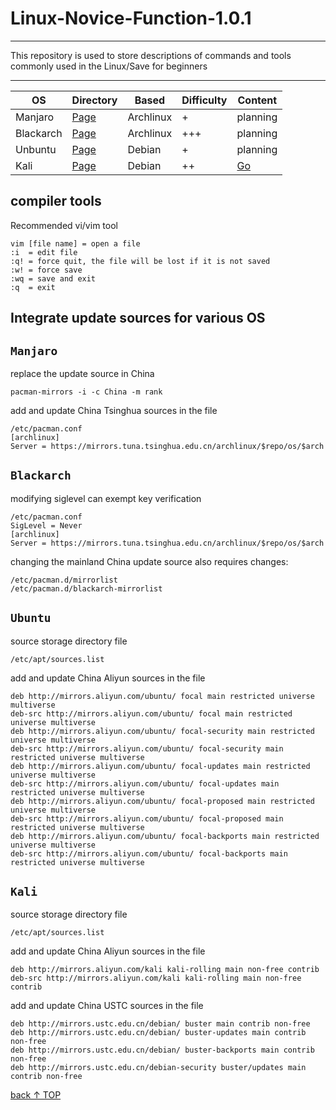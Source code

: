 # Linux-Novice-Function-1.0.1
-----------------------------
This repository is used to store descriptions of commands and tools commonly used in the Linux/Save for beginners

-----------------------------

<div align="center">

| OS  | Directory| Based| Difficulty| Content|
| ---------- | -----------| -----------| -----------| -----------|
| Manjaro   | [Page](#manjaro)   | Archlinux   | +   | planning   |
| Blackarch   | [Page](#blackarch)   | Archlinux   | +++   | planning   |
| Unbuntu   | [Page](#ubuntu)   | Debian   | +   | planning   |
| Kali   | [Page](#kali)   | Debian   | ++   | [Go](https://github.com/pro1tocol/Linux-Novice-Function-1.0.1/tree/main/Kali)   |

</div>

## compiler tools
Recommended vi/vim tool

    vim [file name] = open a file
    :i  = edit file
    :q! = force quit, the file will be lost if it is not saved
    :w! = force save
    :wq = save and exit
    :q  = exit

## Integrate update sources for various OS

## `Manjaro`
replace the update source in China

    pacman-mirrors -i -c China -m rank

add and update China Tsinghua sources in the file

    /etc/pacman.conf
    [archlinux]
    Server = https://mirrors.tuna.tsinghua.edu.cn/archlinux/$repo/os/$arch

## `Blackarch`
modifying siglevel can exempt key verification

    /etc/pacman.conf
    SigLevel = Never
    [archlinux]
    Server = https://mirrors.tuna.tsinghua.edu.cn/archlinux/$repo/os/$arch
changing the mainland China update source also requires changes:

    /etc/pacman.d/mirrorlist
    /etc/pacman.d/blackarch-mirrorlist

## `Ubuntu`
source storage directory file

    /etc/apt/sources.list
add and update China Aliyun sources in the file

    deb http://mirrors.aliyun.com/ubuntu/ focal main restricted universe multiverse
    deb-src http://mirrors.aliyun.com/ubuntu/ focal main restricted universe multiverse
    deb http://mirrors.aliyun.com/ubuntu/ focal-security main restricted universe multiverse
    deb-src http://mirrors.aliyun.com/ubuntu/ focal-security main restricted universe multiverse
    deb http://mirrors.aliyun.com/ubuntu/ focal-updates main restricted universe multiverse
    deb-src http://mirrors.aliyun.com/ubuntu/ focal-updates main restricted universe multiverse
    deb http://mirrors.aliyun.com/ubuntu/ focal-proposed main restricted universe multiverse
    deb-src http://mirrors.aliyun.com/ubuntu/ focal-proposed main restricted universe multiverse
    deb http://mirrors.aliyun.com/ubuntu/ focal-backports main restricted universe multiverse
    deb-src http://mirrors.aliyun.com/ubuntu/ focal-backports main restricted universe multiverse

## `Kali`
source storage directory file

    /etc/apt/sources.list
add and update China Aliyun sources in the file

    deb http://mirrors.aliyun.com/kali kali-rolling main non-free contrib
    deb-src http://mirrors.aliyun.com/kali kali-rolling main non-free contrib
add and update China USTC sources in the file

    deb http://mirrors.ustc.edu.cn/debian/ buster main contrib non-free
    deb http://mirrors.ustc.edu.cn/debian/ buster-updates main contrib non-free
    deb http://mirrors.ustc.edu.cn/debian/ buster-backports main contrib non-free
    deb http://mirrors.ustc.edu.cn/debian-security buster/updates main contrib non-free

[back ↑ TOP](#linux-novice-function-101)
